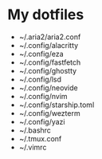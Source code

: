 # My dotfiles
- ~/.aria2/aria2.conf
- ~/.config/alacritty
- ~/.config/eza
- ~/.config/fastfetch
- ~/.config/ghostty
- ~/.config/lsd
- ~/.config/neovide
- ~/.config/nvim
- ~/.config/starship.toml
- ~/.config/wezterm
- ~/.config/yazi
- ~/.bashrc
- ~/.tmux.conf
- ~/.vimrc

